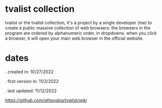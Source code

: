 # tvalist collection
tvalist or the tvalist collection, it's a project by a single developer (me) to create a public massive collection of web browsers.
the browsers in the program are ordered by alphanumeric order, in dropdowns.
when you click a browser, it will open your main web browser in the official website.

# dates
. created in: 10/27/2022

. first version in: 11/3/2022

. last updated: 11/12/2022

*https://github.com/atheodog/tvalist/wiki*
